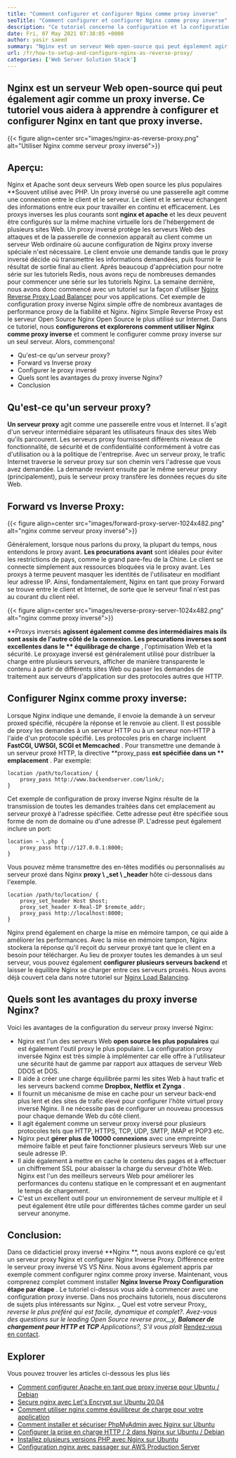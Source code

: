 ```yaml
---
title: "Comment configurer et configurer Nginx comme proxy inverse" 
seoTitle: "Comment configurer et configurer Nginx comme proxy inverse" 
description: "Ce tutoriel concerne la configuration et la configuration de Nginx en tant que proxy inverse. Nginx est considéré comme l'un des serveurs Web proxy inverses open-source les plus populaires." 
date: Fri, 07 May 2021 07:38:05 +0000
author: yasir saeed
summary: "Nginx est un serveur Web open-source qui peut également agir comme un proxy inversé. Ce tutoriel vous aidera à apprendre à configurer et configurer Nginx en tant que proxy inverse." 
url: /fr/how-to-setup-and-configure-nginx-as-reverse-proxy/
categories: ['Web Server Solution Stack']
---
```


## Nginx est un serveur Web open-source qui peut également agir comme un proxy inverse. Ce tutoriel vous aidera à apprendre à configurer et configurer Nginx en tant que proxy inverse.

{{< figure align=center src="images/nginx-as-reverse-proxy.png" alt="Utiliser Nginx comme serveur proxy inversé">}}


## Aperçu:
Nginx et Apache sont deux serveurs Web open source les plus populaires **Souvent utilisé avec PHP. Un proxy inversé ou une passerelle agit comme une connexion entre le client et le serveur. Le client et le serveur échangent des informations entre eux pour travailler en continu et efficacement. Les proxys inverses les plus courants sont  **nginx et apache**   et les deux peuvent être configurés sur la même machine virtuelle lors de l'hébergement de plusieurs sites Web. Un proxy inversé protège les serveurs Web des attaques et de la passerelle de connexion apparaît au client comme un serveur Web ordinaire où aucune configuration de Nginx proxy inverse spéciale n'est nécessaire. Le client envoie une demande tandis que le proxy inversé décide où transmettre les informations demandées, puis fournir le résultat de sortie final au client.
Après beaucoup d'appréciation pour notre série sur les tutoriels Redis, nous avons reçu de nombreuses demandes pour commencer une série sur les tutoriels Nginx. La semaine dernière, nous avons donc commencé avec un tutoriel sur la façon d'utiliser [Nginx Reverse Proxy Load Balancer][1] pour vos applications. Cet exemple de configuration proxy inverse Nginx simple offre de nombreux avantages de performance proxy de la fiabilité et Nginx. Nginx Simple Reverse Proxy est le serveur Open Source Nginx Open Source le plus utilisé sur Internet. Dans ce tutoriel, nous **configurerons et explorerons comment utiliser Nginx comme proxy inverse**  et comment le configurer comme proxy inverse sur un seul serveur. Alors, commençons!
  * Qu'est-ce qu'un serveur proxy?
  * Forward vs Inverse proxy
  * Configurer le proxy inversé
  * Quels sont les avantages du proxy inverse Nginx?
  * Conclusion

## Qu'est-ce qu'un serveur proxy?
**Un serveur proxy**  agit comme une passerelle entre vous et Internet. Il s'agit d'un serveur intermédiaire séparant les utilisateurs finaux des sites Web qu'ils parcourent. Les serveurs proxy fournissent différents niveaux de fonctionnalité, de sécurité et de confidentialité conformément à votre cas d'utilisation ou à la politique de l'entreprise.
Avec un serveur proxy, le trafic Internet traverse le serveur proxy sur son chemin vers l'adresse que vous avez demandée. La demande revient ensuite par le même serveur proxy (principalement), puis le serveur proxy transfère les données reçues du site Web.

## Forward vs Inverse Proxy:

{{< figure align=center src="images/forward-proxy-server-1024x482.png" alt="nginx comme serveur proxy inversé">}}

Généralement, lorsque nous parlons du proxy, la plupart du temps, nous entendons le proxy avant. **Les procurations avant**  sont idéales pour éviter les restrictions de pays, comme le grand pare-feu de la Chine. Le client se connecte simplement aux ressources bloquées via le proxy avant. Les proxys à terme peuvent masquer les identités de l'utilisateur en modifiant leur adresse IP. Ainsi, fondamentalement, Nginx en tant que proxy Forward se trouve entre le client et Internet, de sorte que le serveur final n'est pas au courant du client réel.

{{< figure align=center src="images/reverse-proxy-server-1024x482.png" alt="nginx comme proxy inversé">}}

**Proxys inversés  **agissent également comme des intermédiaires mais ils sont assis de l'autre côté de la connexion. Les procurations inverses sont excellentes dans le **  équilibrage de charge** , l'optimisation Web et la sécurité. Le proxyage inversé est généralement utilisé pour distribuer la charge entre plusieurs serveurs, afficher de manière transparente le contenu à partir de différents sites Web ou passer les demandes de traitement aux serveurs d'application sur des protocoles autres que HTTP.

## Configurer Nginx comme proxy inverse:
Lorsque Nginx indique une demande, il envoie la demande à un serveur proxed spécifié, récupére la réponse et le renvoie au client. Il est possible de proxy les demandes à un serveur HTTP ou à un serveur non-HTTP à l'aide d'un protocole spécifié. Les protocoles pris en charge incluent **FastCGI, UWSGI, SCGI et Memcached** .
Pour transmettre une demande à un serveur proxé HTTP, la directive **proxy_pass  **est spécifiée dans un **  emplacement** . Par exemple:
```
location /path/to/location/ {
    proxy_pass http://www.backendserver.com/link/;
}
```
Cet exemple de configuration de proxy inverse Nginx résulte de la transmission de toutes les demandes traitées dans cet emplacement au serveur proxyé à l'adresse spécifiée. Cette adresse peut être spécifiée sous forme de nom de domaine ou d'une adresse IP. L'adresse peut également inclure un port:
```
location ~ \.php {
    proxy_pass http://127.0.0.1:8000;
}
```
Vous pouvez même transmettre des en-têtes modifiés ou personnalisés au serveur proxé dans Nginx **proxy \ _set \ _header**  hôte ci-dessous dans l'exemple.
```
location /path/to/location/ {
    proxy_set_header Host $host;
    proxy_set_header X-Real-IP $remote_addr;
    proxy_pass http://localhost:8000;
}
```
Nginx prend également en charge la mise en mémoire tampon, ce qui aide à améliorer les performances. Avec la mise en mémoire tampon, Nginx stockera la réponse qu'il reçoit du serveur proxyé tant que le client en a besoin pour télécharger.
Au lieu de proxyer toutes les demandes à un seul serveur, vous pouvez également **configurer plusieurs serveurs backend**  et laisser le équilibre Nginx se charger entre ces serveurs proxés. Nous avons déjà couvert cela dans notre tutoriel sur [Nginx Load Balancing][1].

## Quels sont les avantages du proxy inverse Nginx?
Voici les avantages de la configuration du serveur proxy inversé Nginx:
  * Nginx est l'un des serveurs Web **open source les plus populaires**  qui est également l'outil proxy le plus populaire. La configuration proxy inversée Nginx est très simple à implémenter car elle offre à l'utilisateur une sécurité haut de gamme par rapport aux attaques de serveur Web DDOS et DOS.
  * Il aide à créer une charge équilibrée parmi les sites Web à haut trafic et les serveurs backend comme **Dropbox, Netflix et Zynga** .
  * Il fournit un mécanisme de mise en cache pour un serveur back-end plus lent et des sites de trafic élevé pour configurer l'hôte virtuel proxy inversé Nginx. Il ne nécessite pas de configurer un nouveau processus pour chaque demande Web du côté client.
  * Il agit également comme un serveur proxy inversé pour plusieurs protocoles tels que HTTP, HTTPS, TCP, UDP, SMTP, IMAP et POP3 etc.
  * Nginx peut **gérer plus de 10000 connexions**  avec une empreinte mémoire faible et peut faire fonctionner plusieurs serveurs Web sur une seule adresse IP.
  * Il aide également à mettre en cache le contenu des pages et à effectuer un chiffrement SSL pour abaisser la charge du serveur d'hôte Web. Nginx est l'un des meilleurs serveurs Web pour améliorer les performances du contenu statique en le compressant et en augmentant le temps de chargement.
  * C'est un excellent outil pour un environnement de serveur multiple et il peut également être utile pour différentes tâches comme garder un seul serveur anonyme.

## Conclusion:
Dans ce didacticiel proxy inversé **Nginx **, nous avons exploré ce qu'est un serveur proxy Nginx et configurer Nginx Inverse Proxy. Différence entre le serveur proxy inversé VS VS Ninx. Nous avons également appris par exemple comment configurer nginx comme proxy inverse. Maintenant, vous comprenez complet comment installer  **Nginx Inverse Proxy Configuration étape par étape**  . Le tutoriel ci-dessus vous aide à commencer avec une configuration proxy inverse. Dans nos prochains tutoriels, nous discuterons de sujets plus intéressants sur Nginx.
_ Quel est votre serveur Proxy_ _reverse le plus préféré qui est facile, dynamique et complet?. Avez-vous des questions sur le leading_ _Open Source _reverse prox__y, **Balancer de chargement pour HTTP et TCP**  Applications_?, S'il vous plaît_ [Rendez-vous en contact][2].

## Explorer
Vous pouvez trouver les articles ci-dessous les plus liés
  * [Comment configurer Apache en tant que proxy inverse pour Ubuntu / Debian][3]
  * [Secure nginx avec Let's Encrypt sur Ubuntu 20.04][4]
  * [Comment utiliser nginx comme équilibreur de charge pour votre application][1]
  * [Comment installer et sécuriser PhpMyAdmin avec Nginx sur Ubuntu][5]
  * [Configurer la prise en charge HTTP / 2 dans Nginx sur Ubuntu / Debian][6]
  * [Installez plusieurs versions PHP avec Nginx sur Ubuntu][7]
  * [Configuration nginx avec passager sur AWS Production Server][8]

  
[1]: https://blog.containerize.com/web-server-solution-stack/how-to-use-nginx-as-load-balancer-for-your-application/
[2]: mailto:yasir.saeed@aspose.com
[3]: https://blog.containerize.com/web-server-solution-stack/how-to-configure-apache-as-a-reverse-proxy-for-ubuntudebian/
[4]: https://blog.containerize.com/web-server-solution-stack/how-to-secure-nginx-with-letsencrypt-on-ubuntu-20-04/
[5]: https://blog.containerize.com/web-server-solution-stack/how-to-install-and-secure-phpmyadmin-with-nginx-on-ubuntu/
[6]: https://blog.containerize.com/web-server-solution-stack/how-to-configure-http2-support-in-nginx-on-ubuntudebian/
[7]: https://blog.containerize.com/web-server-solution-stack/how-to-install-multiple-php-versions-with-nginx-on-ubuntu/
[8]: https://blog.containerize.com/web-server-solution-stack/how-to-setup-nginx-with-passenger-on-aws-production-server/
